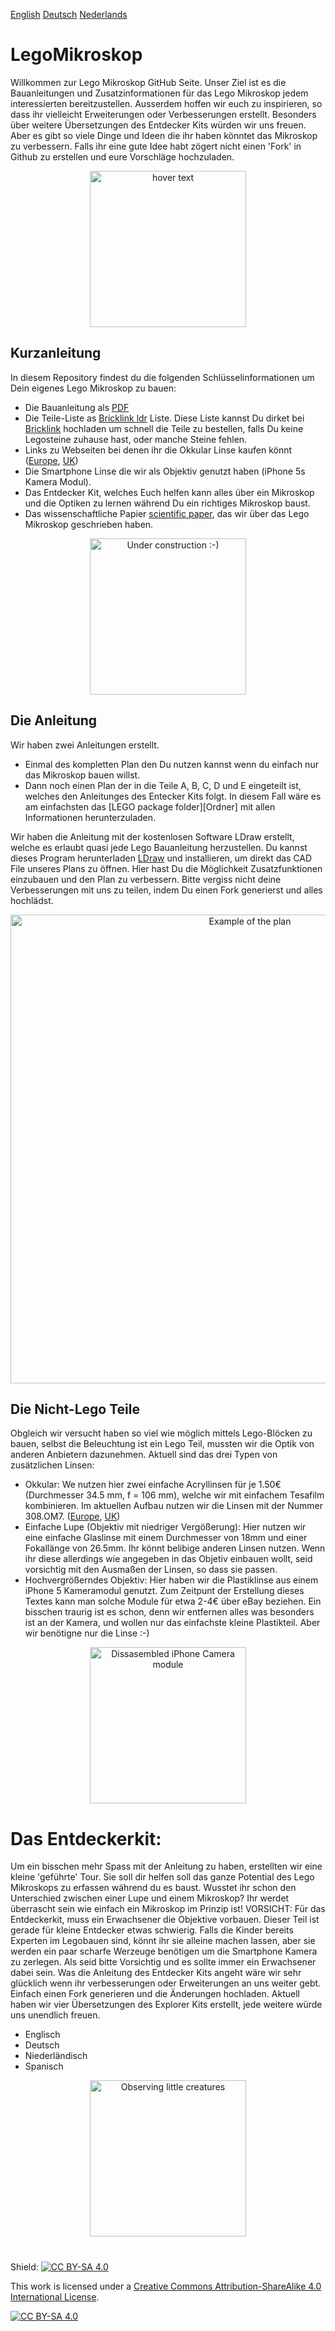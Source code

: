 
[English][Readme]    [Deutsch][Readme_D]   [Nederlands][Readme_NL]
# LegoMikroskop

Willkommen zur Lego Mikroskop GitHub Seite. Unser Ziel ist es die Bauanleitungen und Zusatzinformationen für das Lego Mikroskop jedem interessierten bereitzustellen. Ausserdem hoffen wir euch zu inspirieren, so dass ihr vielleicht Erweiterungen oder Verbesserungen erstellt. Besonders über weitere Übersetzungen des Entdecker Kits würden wir uns freuen. Aber es gibt so viele Dinge und Ideen die ihr haben könntet das Mikroskop zu verbessern. Falls ihr eine gute Idee habt zögert nicht einen 'Fork' in Github zu erstellen und eure Vorschläge hochzuladen.  

<p align="center">
  <img src="https://github.com/tobetz/LegoMicroscope/blob/main/Images/CAD_model.jpg" width="250" title="hover text">
</p>

## Kurzanleitung

In diesem Repository findest du die folgenden Schlüsselinformationen um Dein eigenes Lego Mikroskop zu bauen: 
- Die Bauanleitung als [PDF][pdf]
- Die Teile-Liste as [Bricklink ldr][bricklink_list] Liste. Diese Liste kannst Du dirket bei [Bricklink][bricklink_link] hochladen um schnell die Teile zu bestellen, falls Du keine Legosteine zuhause hast, oder manche Steine fehlen.  
- Links zu Webseiten bei denen ihr die Okkular Linse kaufen könnt ([Europe][EU_Lense], [UK][UK_Lense])
- Die Smartphone Linse die wir als Objektiv genutzt haben (iPhone 5s Kamera Modul). 
- Das Entdecker Kit, welches Euch helfen kann alles über ein Mikroskop und die Optiken zu lernen während Du ein richtiges Mikroskop baust.
- Das wissenschaftliche Papier [scientific paper][bioRxiv], das wir über das Lego Mikroskop geschrieben haben.

<p align="center">
  <img src="https://github.com/tobetz/LegoMicroscope/blob/main/Images/build.gif" width="250" title="Under construction :-)">
</p>

## Die Anleitung

Wir haben zwei Anleitungen erstellt. 
- Einmal des kompletten Plan den Du nutzen kannst wenn du einfach nur das Mikroskop bauen willst. 
- Dann noch einen Plan der in die Teile A, B, C, D und E eingeteilt ist, welches den Anleitunges des Entecker Kits folgt. In diesem Fall wäre es am einfachsten das [LEGO package folder][Ordner] mit allen Informationen herunterzuladen.

Wir haben die Anleitung mit der kostenlosen Software LDraw erstellt, welche es erlaubt quasi jede Lego Bauanleitung herzustellen. Du kannst dieses Program herunterladen [LDraw][link_ldraw] und installieren, um direkt das CAD File unseres Plans zu öffnen. Hier hast Du die Möglichkeit Zusatzfunktionen einzubauen und den Plan zu verbessern. Bitte vergiss nicht deine Verbesserungen mit uns zu teilen, indem Du einen Fork generierst und alles hochlädst. 

<p align="center">
  <img src="https://github.com/tobetz/LegoMicroscope/blob/main/Images/plan.jpg" width="750" title="Example of the plan">
</p>

## Die Nicht-Lego Teile
Obgleich wir versucht haben so viel wie möglich mittels Lego-Blöcken zu bauen, selbst die Beleuchtung ist ein Lego Teil, mussten wir die Optik von anderen Anbietern dazunehmen. Aktuell sind das drei Typen von zusätzlichen Linsen: 

- Okkular: We nutzen hier zwei einfache Acryllinsen für je 1.50€ (Durchmesser 34.5 mm, f = 106 mm), welche wir mit einfachem Tesafilm kombinieren. Im aktuellen Aufbau nutzen wir die Linsen mit der Nummer 308.OM7. ([Europe][EU_Lense], [UK][UK_Lense])
- Einfache Lupe (Objektiv mit niedriger Vergößerung): Hier nutzen wir eine einfache Glaslinse mit einem Durchmesser von 18mm und einer Fokallänge von 26.5mm. Ihr könnt belibige anderen Linsen nutzen. Wenn ihr diese allerdings wie angegeben in das Objetiv einbauen wollt, seid vorsichtig mit den Ausmaßen der Linsen, so dass sie passen.  
- Hochvergrößerndes Objektiv: Hier haben wir die Plastiklinse aus einem iPhone 5 Kameramodul genutzt. Zum Zeitpunt der Erstellung dieses Textes kann man solche Module für etwa 2-4€ über eBay beziehen. Ein bisschen traurig ist es schon, denn wir entfernen alles was besonders ist an der Kamera, und wollen nur das einfachste kleine Plastikteil. Aber wir benötigne nur die Linse :-) 

<p align="center">
  <img src="https://github.com/tobetz/LegoMicroscope/blob/main/Images/camera.jpg" width="250" title="Dissasembled iPhone Camera module">
</p>

# Das Entdeckerkit:
Um ein bisschen mehr Spass mit der Anleitung zu haben, erstellten wir eine kleine 'geführte' Tour. Sie soll dir helfen soll das ganze Potential des Lego Mikroskops zu erfassen während du es baust. Wusstet ihr schon den Unterschied zwischen einer Lupe und einem Mikroskop? Ihr werdet überrascht sein wie einfach ein Mikroskop im Prinzip ist!
VORSICHT: Für das Entdeckerkit, muss ein Erwachsener die Objektive vorbauen. Dieser Teil ist gerade für kleine Entdecker etwas schwierig. Falls die Kinder bereits Experten im Legobauen sind, könnt ihr sie alleine machen lassen, aber sie werden ein paar scharfe Werzeuge benötigen um die Smartphone Kamera zu zerlegen. Als seid bitte Vorsichtig und es sollte immer ein Erwachsener dabei sein. 
Was die Anleitung des Entdecker Kits angeht wäre wir sehr glücklich wenn ihr verbesserungen oder Erweiterungen an uns weiter gebt. Einfach einen Fork generieren und die Änderungen hochladen. Aktuell haben wir vier Übersetzungen des Explorer Kits erstellt, jede weitere würde uns unendlich freuen.  

- Englisch
- Deutsch
- Niederländisch
- Spanisch


<p align="center">
  <img src="https://github.com/tobetz/LegoMicroscope/blob/main/Images/urzeitkrebse.gif" width="250" title="Observing little creatures">
</p>

# 


Shield: [![CC BY-SA 4.0][cc-by-sa-shield]][cc-by-sa]

This work is licensed under a
[Creative Commons Attribution-ShareAlike 4.0 International License][cc-by-sa].

[![CC BY-SA 4.0][cc-by-sa-image]][cc-by-sa]


[link_ldraw]: https://www.ldraw.org/article/104.html
[bricklink_list]: https://github.com/tobetz/LegoMicroscope/blob/main/Just_Plans_and_Parts/Mikroscope_plan_parts_Bricklink.ldr
[bricklink_link]: https://www.bricklink.com/
[pdf]: https://github.com/tobetz/LegoMicroscope/blob/main/Just_Plans_and_Parts/Mikroscope_plan.pdf
[cc-by-sa]: http://creativecommons.org/licenses/by-sa/4.0/
[cc-by-sa-image]: https://licensebuttons.net/l/by-sa/4.0/88x31.png
[cc-by-sa-shield]: https://img.shields.io/badge/License-CC%20BY--SA%204.0-lightgrey.svg
[Readme_NL]: https://github.com/tobetz/LegoMicroscope/blob/main/README_NL.md
[Readme_D]: https://github.com/tobetz/LegoMicroscope/blob/main/README_D.md
[Readme]: https://github.com/tobetz/LegoMicroscope/blob/main/README.md
[EU_Lense]: https://astromedia.de/Opti-Media-Linse-OM7
[UK_Lense]: http://www.astromediashop.co.uk/Components.html
[package_folder]: https://github.com/tobetz/LegoMicroscope/tree/main/Lego_Package
[bioRxiv]: https://www.biorxiv.org/content/10.1101/2021.04.11.439311v1
